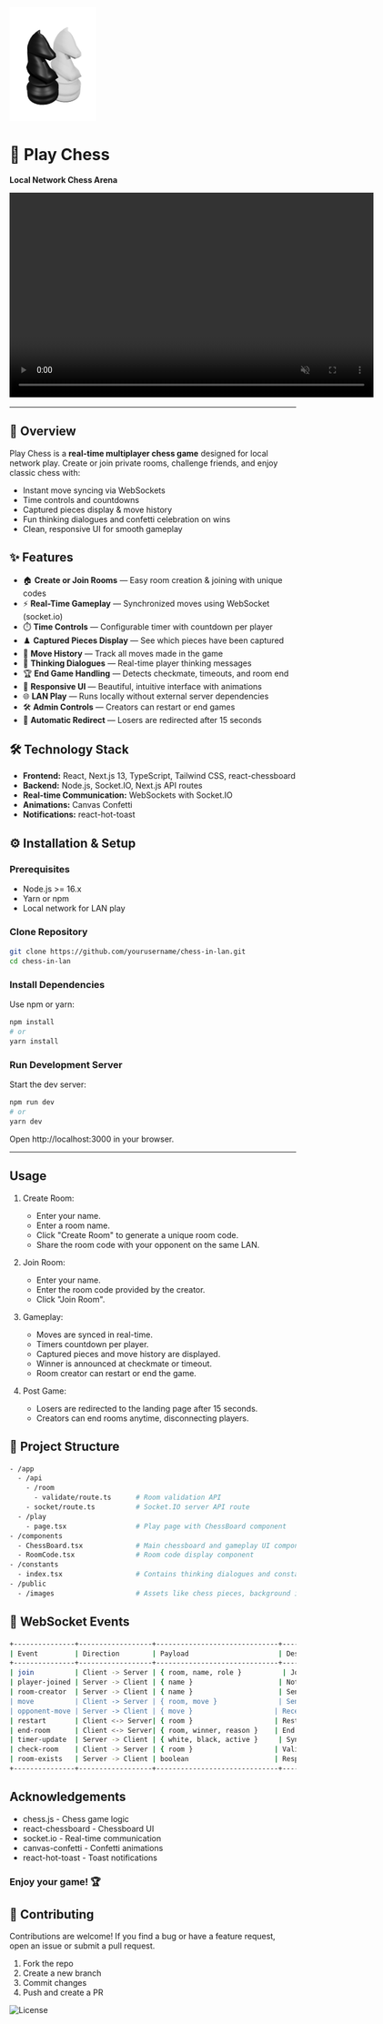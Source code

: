![Play Chess](./public/images/chess_logo.svg)

# 🎲 Play Chess
**Local Network Chess Arena**

<p align="center">
  <video width="640" height="360" controls autoplay muted loop>
    <source src="play_chess_demo_preview.mov" type="video/mp4">
    Your browser does not support the video tag.
  </video>
</p>

---

## 🚀 Overview

Play Chess is a **real-time multiplayer chess game** designed for local network play. Create or join private rooms, challenge friends, and enjoy classic chess with:

- Instant move syncing via WebSockets
- Time controls and countdowns
- Captured pieces display & move history
- Fun thinking dialogues and confetti celebration on wins
- Clean, responsive UI for smooth gameplay

## ✨ Features

- 🏠 **Create or Join Rooms** — Easy room creation & joining with unique codes  
- ⚡ **Real-Time Gameplay** — Synchronized moves using WebSocket (socket.io)  
- ⏱️ **Time Controls** — Configurable timer with countdown per player  
- ♟️ **Captured Pieces Display** — See which pieces have been captured  
- 📜 **Move History** — Track all moves made in the game  
- 💬 **Thinking Dialogues** — Real-time player thinking messages  
- 🏆 **End Game Handling** — Detects checkmate, timeouts, and room end  
- 📱 **Responsive UI** — Beautiful, intuitive interface with animations  
- 🌐 **LAN Play** — Runs locally without external server dependencies  
- 🛠️ **Admin Controls** — Creators can restart or end games  
- 🔄 **Automatic Redirect** — Losers are redirected after 15 seconds  

## 🛠️ Technology Stack

- **Frontend:** React, Next.js 13, TypeScript, Tailwind CSS, react-chessboard  
- **Backend:** Node.js, Socket.IO, Next.js API routes  
- **Real-time Communication:** WebSockets with Socket.IO  
- **Animations:** Canvas Confetti  
- **Notifications:** react-hot-toast  

## ⚙️ Installation & Setup

### Prerequisites

- Node.js >= 16.x  
- Yarn or npm  
- Local network for LAN play  

### Clone Repository

```bash
git clone https://github.com/yourusername/chess-in-lan.git
cd chess-in-lan
```

### Install Dependencies

Use npm or yarn:

```bash
npm install
# or
yarn install
```


### Run Development Server

Start the dev server:

```bash
npm run dev
# or
yarn dev
```

Open http://localhost:3000 in your browser.

---

## Usage

1. Create Room:
   - Enter your name.
   - Enter a room name.
   - Click "Create Room" to generate a unique room code.
   - Share the room code with your opponent on the same LAN.

2. Join Room:
   - Enter your name.
   - Enter the room code provided by the creator.
   - Click "Join Room".

3. Gameplay:
   - Moves are synced in real-time.
   - Timers countdown per player.
   - Captured pieces and move history are displayed.
   - Winner is announced at checkmate or timeout.
   - Room creator can restart or end the game.

4. Post Game:
   - Losers are redirected to the landing page after 15 seconds.
   - Creators can end rooms anytime, disconnecting players.

## 📁 Project Structure

```bash
- /app
  - /api
    - /room
      - validate/route.ts      # Room validation API
    - socket/route.ts          # Socket.IO server API route
  - /play
    - page.tsx                 # Play page with ChessBoard component
- /components
  - ChessBoard.tsx             # Main chessboard and gameplay UI component
  - RoomCode.tsx               # Room code display component
- /constants
  - index.tsx                  # Contains thinking dialogues and constants
- /public
  - /images                    # Assets like chess pieces, background images, logos, etc.
```

## 🔌 WebSocket Events

```bash
+---------------+------------------+------------------------------+-------------------------------------+
| Event         | Direction        | Payload                      | Description                         |
+---------------+------------------+------------------------------+-------------------------------------+
| join          | Client -> Server | { room, name, role }          | Join or create a room               |
| player-joined | Server -> Client | { name }                     | Notify room that a player joined    |
| room-creator  | Server -> Client | { name }                     | Send creator's name to joiner       |
| move          | Client -> Server | { room, move }               | Send chess move                    |
| opponent-move | Server -> Client | { move }                    | Receive opponent's move             |
| restart       | Client <-> Server| { room }                    | Restart game                      |
| end-room      | Client <-> Server| { room, winner, reason }    | End room with winner and reason    |
| timer-update  | Server -> Client | { white, black, active }     | Sync timers                       |
| check-room    | Client -> Server | { room }                    | Validate if room exists             |
| room-exists   | Server -> Client | boolean                     | Response for room validation        |
+---------------+------------------+------------------------------+-------------------------------------+
```

## Acknowledgements

- chess.js - Chess game logic  
- react-chessboard - Chessboard UI  
- socket.io - Real-time communication  
- canvas-confetti - Confetti animations  
- react-hot-toast - Toast notifications  

### Enjoy your game! 🏆

## 🤝 Contributing

Contributions are welcome! If you find a bug or have a feature request, open an issue or submit a pull request.

1. Fork the repo
2. Create a new branch
3. Commit changes
4. Push and create a PR

![License](https://img.shields.io/badge/license-MIT-green)



